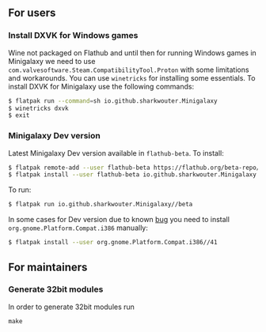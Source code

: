 ## For users

### Install DXVK for Windows games

Wine not packaged on Flathub and until then for running Windows games in Minigalaxy we need to use `com.valvesoftware.Steam.CompatibilityTool.Proton` with some limitations and workarounds. You can use `winetricks` for installing some essentials. To install DXVK for Minigalaxy use the following commands:

```bash
$ flatpak run --command=sh io.github.sharkwouter.Minigalaxy
$ winetricks dxvk
$ exit
```

### Minigalaxy Dev version

Latest Minigalaxy Dev version available in `flathub-beta`. To install:

```bash
$ flatpak remote-add --user flathub-beta https://flathub.org/beta-repo/flathub-beta.flatpakrepo
$ flatpak install --user flathub-beta io.github.sharkwouter.Minigalaxy
```

To run:

```bash
$ flatpak run io.github.sharkwouter.Minigalaxy//beta
```

In some cases for Dev version due to known [bug](https://github.com/flatpak/flatpak/issues/3094) you need to install `org.gnome.Platform.Compat.i386` manually:

```bash
$ flatpak install --user org.gnome.Platform.Compat.i386//41
```

## For maintainers

### Generate 32bit modules

In order to generate 32bit modules run

```
make
```
